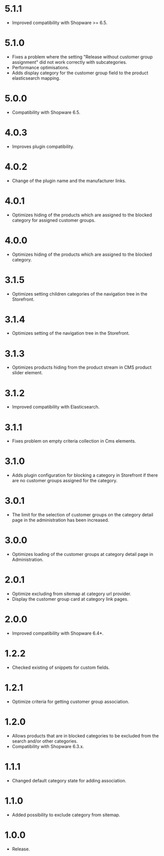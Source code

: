 # 5.1.1
- Improved compatibility with Shopware >= 6.5.

# 5.1.0
- Fixes a problem where the setting "Release without customer group assignment" did not work correctly with subcategories.
- Performance optimisations.
- Adds display category for the customer group field to the product elasticsearch mapping.

# 5.0.0
- Compatibility with Shopware 6.5.

# 4.0.3
- Improves plugin compatibility.

# 4.0.2
- Change of the plugin name and the manufacturer links.

# 4.0.1
- Optimizes hiding of the products which are assigned to the blocked category for assigned customer groups.

# 4.0.0
- Optimizes hiding of the products which are assigned to the blocked category.

# 3.1.5
- Optimizes setting children categories of the navigation tree in the Storefront.

# 3.1.4
- Optimizes setting of the navigation tree in the Storefront.

# 3.1.3
- Optimizes products hiding from the product stream in CMS product slider element.

# 3.1.2
- Improved compatibility with Elasticsearch.

# 3.1.1
- Fixes problem on empty criteria collection in Cms elements.

# 3.1.0
- Adds plugin configuration for blocking a category in Storefront if there are no customer groups assigned for the category.

# 3.0.1
- The limit for the selection of customer groups on the category detail page in the administration has been increased.

# 3.0.0
- Optimizes loading of the customer groups at category detail page in Administration.

# 2.0.1
- Optimize excluding from sitemap at category url provider.
- Display the customer group card at category link pages.

# 2.0.0
- Improved compatibility with Shopware 6.4*.

# 1.2.2
- Checked existing of snippets for custom fields.

# 1.2.1
- Optimize criteria for getting customer group association.

# 1.2.0
- Allows products that are in blocked categories to be excluded from the search and/or other categories.
- Compatibility with Shopware 6.3.x.

# 1.1.1
- Changed default category state for adding association.

# 1.1.0
- Added possibility to exclude category from sitemap.

# 1.0.0
- Release.
